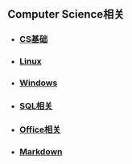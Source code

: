 ## Computer Science相关

- ### [CS基础](./CS基础/) 

- ### [Linux](./Linux/)

- ### [Windows](./Win/)

- ### [SQL相关](./SQL相关/) 

- ### [Office相关](./Office相关/)

- ### [Markdown](./Markdown/) 
